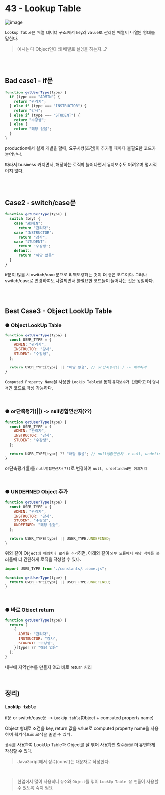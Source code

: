 # 43 - Lookup Table

![image](https://user-images.githubusercontent.com/95308384/199480157-e433528d-ab19-4d5a-9f20-0eb7d5f6231f.png)

`Lookup Table`은 배열 데이터 구조에서 `key`와 `value`로 관리된 배열이 나열된 형태를 말한다.

> 예시는 다 Object인데 왜 배열로 설명을 하는지...?

<br/>
<br/>

## Bad case1 - if문

```javascript
function getUserType(type) {
  if (type === "ADMIN") {
    return "관리자";
  } else if (type === "INSTRUCTOR") {
    return "강사";
  } else if (type === "STUDENT") {
    return "수강생";
  } else {
    return "해당 없음";
  }
}
```

production에서 실제 개발을 할때, 요구사항(조건)이 추가될 때마다 불필요한 코드가 늘어난다.

따라서 business 커지면서, 해당하는 로직이 늘어나면서 유지보수도 어려우며 명시적이지 않다.

<br/>
<br/>

## Case2 - switch/case문

```javascript
function getUserType(type) {
  switch (key) {
    case "ADMIN":
      return "관리자";
    case "INSTRUCTOR":
      return "강사";
    case "STUDENT":
      return "수강생";
    default:
      return "해당 없음";
  }
}
```

if문이 많을 시 switch/case문으로 리펙토링하는 것이 더 좋은 코드이다. 그러나 switch/case로 변경하여도 나열되면서 불필요한 코드들이 늘어나는 것은 동일하다.

<br/>
<br/>

## Best Case3 - Object LookUp Table

### ● Object LookUp Table

```javascript
function getUserType(type) {
  const USER_TYPE = {
    ADMIN: "관리자",
    INSTRUCTOR: "강사",
    STUDENT: "수강생",
  };

  return USER_TYPE[type] || "해당 없음"; // or단축평가(||) -> 예외처리
}
```

`Computed Property Name`을 사용한 `LookUp Table`을 통해 `유지보수가 간편`하고 더 `명시적`인 코드로 작성 가능하다.

<br/>

### ● or단축평가(||) -> null병합연산자(??)

```javascript
function getUserType(type) {
  const USER_TYPE = {
    ADMIN: "관리자",
    INSTRUCTOR: "강사",
    STUDENT: "수강생",
  };

  return USER_TYPE[type] ?? "해당 없음"; // null병합연산자 -> null, undefinded 예외처리
}
```

or단축평가(||)를 `null병합연산자(??)`로 변경하여 `null, undefinded만 예외처리`

<br/>

### ● UNDEFINED Object 추가

```javascript
function getUserType(type) {
  const USER_TYPE = {
    ADMIN: "관리자",
    INSTRUCTOR: "강사",
    STUDENT: "수강생",
    UNDEFINED: "해당 없음",
  };

  return USER_TYPE[type] || USER_TYPE.UNDEFINED;
}
```

위와 같이 O`bject에 예외처리 로직을 추가`하면, 아래와 같이 `외부 모듈에서 해당 객체를 불`러올때 더 간편하게 로직을 작성할 수 있다.

```javascript
import USER_TYPE from "./constants/..some.js";

function getUserType(type) {
  return USER_TYPE[type] || USER_TYPE.UNDEFINED;
}
```

<br/>

### ● 바로 Object return

```javascript
function getUserType(type) {
  return (
    {
      ADMIN: "관리자",
      INSTRUCTOR: "강사",
      STUDENT: "수강생",
    }[type] ?? "해당 없음"
  );
}
```

내부에 지역변수를 만들지 않고 바로 return 처리

<br/>

## 정리)

### `LookUp table`

if문 or switch/case문 -> `LookUp table`(Object + computed property name)

Object 형태로 조건을 key, return 값을 value로 computed property name을 사용하여 획기적으로 로직을 줄일 수 있다.

`상수`를 사용하여 LookUp Table과 Object를 잘 엮어 사용하면 함수들을 더 유연하게 작성할 수 있다.

> JavaScript에서 상수(const)는 대문자로 작성한다.

<br/>

> 현업에서 많이 사용하니 `상수`와 `Object`를 엮어 `LookUp Table 잘 만`들어 사용할 수 있도록 숙지 필요
